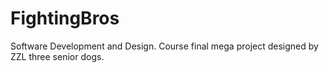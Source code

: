 # FightingBros
Software Development and Design. Course final mega project designed by ZZL three senior dogs.

